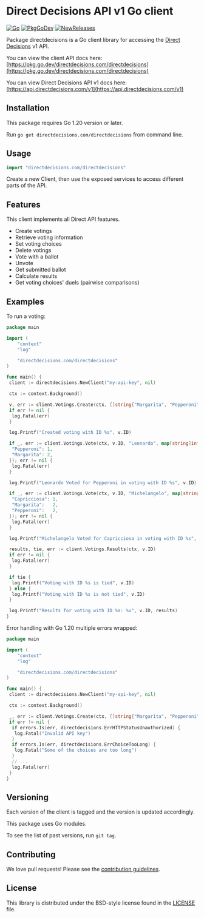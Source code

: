 # Direct Decisions API v1 Go client

[![Go](https://github.com/directdecisions/client-go/workflows/Go/badge.svg)](https://github.com/directdecisions/client-go/actions)
[![PkgGoDev](https://pkg.go.dev/badge/directdecisions.com/directdecisions)](https://pkg.go.dev/directdecisions.com/directdecisions)
[![NewReleases](https://newreleases.io/badge.svg)](https://newreleases.io/github/directdecisions/client-go)

Package directdecisions is a Go client library for accessing the [Direct Decisions](https://directdecisions.com) v1 API.

You can view the client API docs here: [https://pkg.go.dev/directdecisions.com/directdecisions](https://pkg.go.dev/directdecisions.com/directdecisions)

You can view Direct Decisions API v1 docs here: [https://api.directdecisions.com/v1](https://api.directdecisions.com/v1)

## Installation

This package requires Go 1.20 version or later.

Run `go get directdecisions.com/directdecisions` from command line.

## Usage

```go
import "directdecisions.com/directdecisions"
```

Create a new Client, then use the exposed services to access different parts of the API.

## Features

This client implements all Direct API features.

- Create votings
- Retrieve voting information
- Set voting choices
- Delete votings
- Vote with a ballot
- Unvote
- Get submitted ballot
- Calculate results
- Get voting choices' duels (pairwise comparisons)

## Examples

To run a voting:

```go
package main

import (
    "context"
    "log"

    "directdecisions.com/directdecisions"
)

func main() {
 client := directdecisions.NewClient("my-api-key", nil)

 ctx := context.Background()

 v, err := client.Votings.Create(ctx, []string{"Margarita", "Pepperoni", "Capricciosa"})
 if err != nil {
  log.Fatal(err)
 }

 log.Printf("Created voting with ID %s", v.ID)

 if _, err := client.Votings.Vote(ctx, v.ID, "Leonardo", map[string]int{
  "Pepperoni": 1,
  "Margarita": 2,
 }); err != nil {
  log.Fatal(err)
 }

 log.Printf("Leonardo Voted for Pepperoni in voting with ID %s", v.ID)

 if _, err := client.Votings.Vote(ctx, v.ID, "Michelangelo", map[string]int{
  "Capricciosa": 1,
  "Margarita":   2,
  "Pepperoni":   2,
 }); err != nil {
  log.Fatal(err)
 }

 log.Printf("Michelangelo Voted for Capricciosa in voting with ID %s", v.ID)

 results, tie, err := client.Votings.Results(ctx, v.ID)
 if err != nil {
  log.Fatal(err)
 }

 if tie {
  log.Printf("Voting with ID %s is tied", v.ID)
 } else {
  log.Printf("Voting with ID %s is not tied", v.ID)
 }

 log.Printf("Results for voting with ID %s: %v", v.ID, results)
}
```

Error handling with Go 1.20 multiple errors wrapped:

```go
package main

import (
    "context"
    "log"

    "directdecisions.com/directdecisions"
)

func main() {
 client := directdecisions.NewClient("my-api-key", nil)

 ctx := context.Background()

 _, err := client.Votings.Create(ctx, []string{"Margarita", "Pepperoni", "Capricciosa"})
 if err != nil {
  if errors.Is(err, directdecisions.ErrHTTPStatusUnauthorized) {
   log.Fatal("Invalid API key")
  }
  if errors.Is(err, directdecisions.ErrChoiceTooLong) {
   log.Fatal("Some of the choices are too long")
  }
  // ...
  log.Fatal(err)
 }
}
```

## Versioning

Each version of the client is tagged and the version is updated accordingly.

This package uses Go modules.

To see the list of past versions, run `git tag`.

## Contributing

We love pull requests! Please see the [contribution guidelines](CONTRIBUTING.md).

## License

This library is distributed under the BSD-style license found in the [LICENSE](LICENSE) file.

